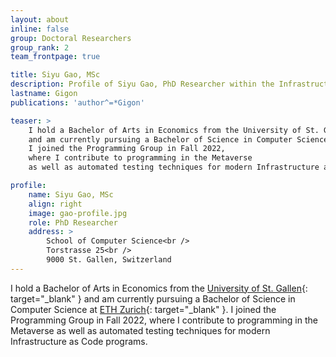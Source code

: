 ```yaml
---
layout: about
inline: false
group: Doctoral Researchers
group_rank: 2
team_frontpage: true

title: Siyu Gao, MSc
description: Profile of Siyu Gao, PhD Researcher within the Infrastructure Group.
lastname: Gigon
publications: 'author^=*Gigon'

teaser: >
    I hold a Bachelor of Arts in Economics from the University of St. Gallen
    and am currently pursuing a Bachelor of Science in Computer Science at ETH Zurich.
    I joined the Programming Group in Fall 2022,
    where I contribute to programming in the Metaverse
    as well as automated testing techniques for modern Infrastructure as Code programs.

profile:
    name: Siyu Gao, MSc
    align: right
    image: gao-profile.jpg
    role: PhD Researcher
    address: >
        School of Computer Science<br />
        Torstrasse 25<br />
        9000 St. Gallen, Switzerland
---
```


I hold a Bachelor of Arts in Economics from the [University of St. Gallen](https://www.unisg.ch/){: target="_blank" }
and am currently pursuing a Bachelor of Science in Computer Science at [ETH Zurich](https://ethz.ch/){: target="_blank" }.
I joined the Programming Group in Fall 2022,
where I contribute to programming in the Metaverse
as well as automated testing techniques for modern Infrastructure as Code programs.
